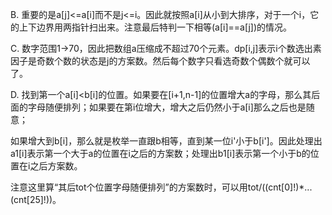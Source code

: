 B. 重要的是a[j]<=a[i]而不是j<=i。因此就按照a[i]从小到大排序，对于一个i，它的上下边界用两指针扫出来。注意最后特判一下相等(a[i]==a[j])的情况。

C. 数字范围1->70，因此把数组a压缩成不超过70个元素。dp[i,j]表示i个数选出素因子是奇数个数的状态是j的方案数。然后每个数字只看选奇数个偶数个就可以了。

D. 找到第一个a[i]<b[i]的位置。如果要在[i+1,n-1]的位置增大a的字母，那么其后面的字母随便排列；如果要在第i位增大，增大之后仍然小于a[i]那么之后也是随意；

   如果增大到b[i]，那么就是枚举一直跟b相等，直到某一位i'小于b[i']。因此处理出a1[i]表示第一个大于a的位置在i之后的方案数；处理出b1[i]表示第一个小于b的位置在i之后方案数。
   
   注意这里算“其后tot个位置字母随便排列”的方案数时，可以用tot/((cnt[0]!)*...(cnt[25]!))。
